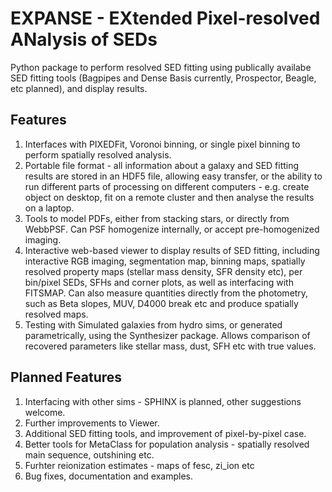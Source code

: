 # EXPANSE - EXtended Pixel-resolved ANalysis of SEDs

Python package to perform resolved SED fitting using publically availabe SED fitting tools (Bagpipes and Dense Basis currently, Prospector, Beagle, etc planned), and display results. 

## Features

1. Interfaces with PIXEDFit, Voronoi binning, or single pixel binning to perform spatially resolved analysis.
2. Portable file format - all information about a galaxy and SED fitting results are stored in an HDF5 file, allowing easy transfer, or the ability to run different parts of processing on different computers - e.g. create object on desktop, fit on a remote cluster and then analyse the results on a laptop.
3. Tools to model PDFs, either from stacking stars, or directly from WebbPSF. Can PSF homogenize internally, or accept pre-homogenized imaging.
4. Interactive web-based viewer to display results of SED fitting, including interactive RGB imaging, segmentation map, binning maps, spatially resolved property maps (stellar mass density, SFR density etc), per bin/pixel SEDs, SFHs and corner plots, as well as interfacing with FITSMAP. Can also measure quantities directly from the photometry, such as Beta slopes, MUV, D4000 break etc and produce spatially resolved maps.
5. Testing with Simulated galaxies from hydro sims, or generated parametrically, using the Synthesizer package. Allows comparison of recovered parameters like stellar mass, dust, SFH etc with true values.

## Planned Features

1. Interfacing with other sims - SPHINX is planned, other suggestions welcome.
2. Further improvements to Viewer.
3. Additional SED fitting tools, and improvement of pixel-by-pixel case.
4. Better tools for MetaClass for population analysis - spatially resolved main sequence, outshining etc.
5. Furhter reionization estimates - maps of fesc, zi_ion etc
7. Bug fixes, documentation and examples.
